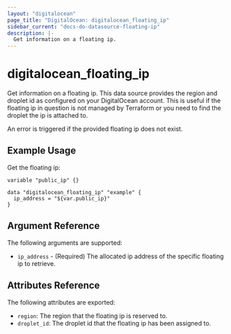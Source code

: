 ```yaml
---
layout: "digitalocean"
page_title: "DigitalOcean: digitalocean_floating_ip"
sidebar_current: "docs-do-datasource-floating-ip"
description: |-
  Get information on a floating ip.
---
```


# digitalocean_floating_ip

Get information on a floating ip. This data source provides the region and droplet id
as configured on your DigitalOcean account. This is useful if the floating ip
in question is not managed by Terraform or you need to find the droplet the ip is
attached to.

An error is triggered if the provided floating ip does not exist.

## Example Usage

Get the floating ip:

```hcl
variable "public_ip" {}

data "digitalocean_floating_ip" "example" {
  ip_address = "${var.public_ip}"
}
```

## Argument Reference

The following arguments are supported:

* `ip_address` - (Required) The allocated ip address of the specific floating ip to retrieve.

## Attributes Reference

The following attributes are exported:

* `region`: The region that the floating ip is reserved to.
* `droplet_id`: The droplet id that the floating ip has been assigned to.
